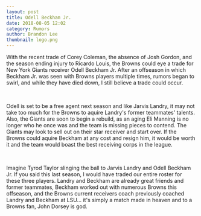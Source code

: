 ```yaml
---
layout: post
title: Odell Beckham Jr.
date: 2018-08-05 12:02
category: Rumors
author: Brandon Lee
thumbnail: logo.png
---
```


With the recent trade of Corey Coleman, the absence of Josh Gordon, and the season ending injury to Ricardo Louis, the Browns could eye a trade for New York Giants receiver Odell Beckham Jr. After an offseason in which Beckham Jr. was seen with Browns players multiple times, rumors began to swirl, and while they have died down, I still believe a trade could occur.

<br>

Odell is set to be a free agent next season and like Jarvis Landry, it may not take too much for the Browns to aquire Landry's former teammates' talents. Also, the Giants are soon to begin a rebuild, as an aging Eli Manning is no longer who he once was and the team is missing pieces to contend. The Giants may look to sell out on their star receiver and start over. If the Browns could aquire Beckham at any cost and resign him, it would be worth it and the team would boast the best receiving corps in the league.

<br>

Imagine Tyrod Taylor slinging the ball to Jarvis Landry and Odell Beckham Jr. If you said this last season, I would have traded our entire roster for these three players. Landry and Beckham are already great friends and former teammates, Beckham worked out with numerous Browns this offseason, and the Browns current receivers coach previously coached Landry and Beckham at LSU... it's simply a match made in heaven and to a Browns fan, John Dorsey is god.

